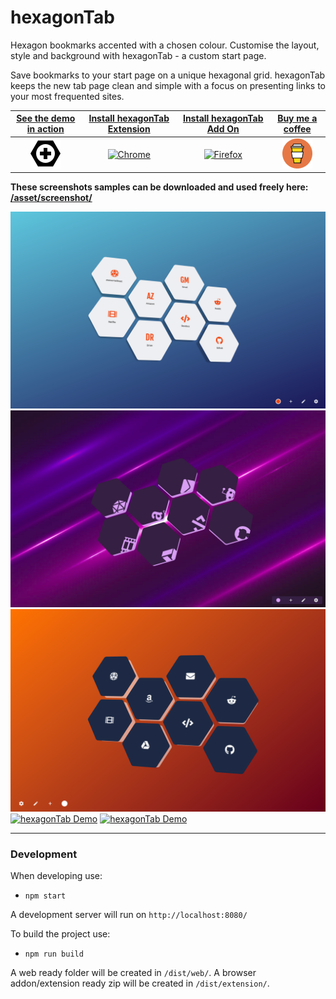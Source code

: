 # hexagonTab
Hexagon bookmarks accented with a chosen colour. Customise the layout, style and background with hexagonTab - a custom start page.

Save bookmarks to your start page on a unique hexagonal grid. hexagonTab keeps the new tab page clean and simple with a focus on presenting links to your most frequented sites.

| [See the demo in action](https://zombiefox.github.io/hexagonTab/) | [Install hexagonTab Extension](https://chrome.google.com/webstore/detail/hexagontab/hjapnkiokjkamfjenbdagacmpkobjlgi) | [Install hexagonTab Add On](https://addons.mozilla.org/en-GB/firefox/addon/hexagontab/) | [Buy me a coffee](https://www.buymeacoffee.com/zombieFox/) |
|:-------------:|:-------------:|:-------------:|:-------------:|
| [![hexagonTab](./src/icon/icon-48.png)](https://zombiefox.github.io/hexagonTab/) | [![Chrome](asset/logo/chrome-48x48.png)](https://chrome.google.com/webstore/detail/hexagontab/hjapnkiokjkamfjenbdagacmpkobjlgi) | [![Firefox](asset/logo/firefox-48x48.png)](https://addons.mozilla.org/en-GB/firefox/addon/hexagontab/) | [![coffee](asset/logo/bymeacoffee-48x48.png)](https://www.buymeacoffee.com/zombieFox/) |

__These screenshots samples can be downloaded and used freely here: [/asset/screenshot/](https://github.com/zombieFox/hexagonTab/tree/master/asset/screenshot)__

[![hexagonTab Demo](asset/screenshot/screenshot-001.png)](https://zombiefox.github.io/hexagonTab/)
[![hexagonTab Demo](asset/screenshot/screenshot-002.png)](https://zombiefox.github.io/hexagonTab/)
[![hexagonTab Demo](asset/screenshot/screenshot-003.png)](https://zombiefox.github.io/hexagonTab/)
[![hexagonTab Demo](asset/screenshot/screenshot-004.png)](https://zombiefox.github.io/hexagonTab/)
[![hexagonTab Demo](asset/screenshot/screenshot-005.gif)](https://zombiefox.github.io/hexagonTab/)

---

### Development

When developing use:
- `npm start`

A development server will run on `http://localhost:8080/`


To build the project use:
- `npm run build`

A web ready folder will be created in `/dist/web/`.
A browser addon/extension ready zip will be created in `/dist/extension/`.
